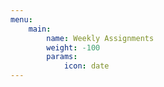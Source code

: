 ```yaml
---
menu:
    main:
        name: Weekly Assignments
        weight: -100
        params:
            icon: date
---
```



















































































